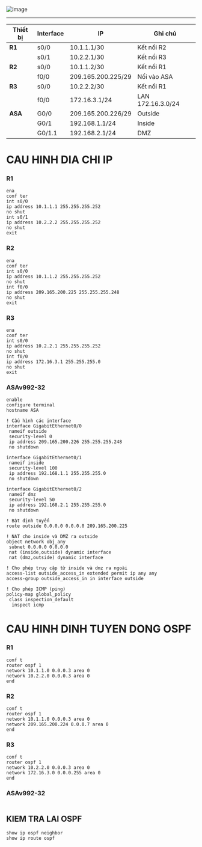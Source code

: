 ![image](https://github.com/user-attachments/assets/ef7eedac-8aff-476f-9a52-a5f723de2ec3)

---
| Thiết bị | Interface | IP                 | Ghi chú           |
| -------- | --------- | ------------------ | ----------------- |
| **R1**   | s0/0      | 10.1.1.1/30        | Kết nối R2        |
|          | s0/1      | 10.2.2.1/30        | Kết nối R3        |
| **R2**   | s0/0      | 10.1.1.2/30        | Kết nối R1        |
|          | f0/0      | 209.165.200.225/29 | Nối vào ASA       |
| **R3**   | s0/0      | 10.2.2.2/30        | Kết nối R1        |
|          | f0/0      | 172.16.3.1/24      | LAN 172.16.3.0/24 |
| **ASA**  | G0/0      | 209.165.200.226/29 | Outside           |
|          | G0/1      | 192.168.1.1/24     | Inside            |
|          | G0/1.1    | 192.168.2.1/24     | DMZ               |

# CAU HINH DIA CHI IP
### R1
```
ena
conf ter
int s0/0
ip address 10.1.1.1 255.255.255.252
no shut
int s0/1
ip address 10.2.2.2 255.255.255.252
no shut
exit
```
### R2
```
ena
conf ter
int s0/0
ip address 10.1.1.2 255.255.255.252
no shut
int f0/0
ip address 209.165.200.225 255.255.255.248
no shut
exit
```
### R3
```
ena
conf ter
int s0/0
ip address 10.2.2.1 255.255.255.252
no shut
int f0/0
ip address 172.16.3.1 255.255.255.0
no shut
exit
```
### ASAv992-32
```
enable
configure terminal
hostname ASA

! Cấu hình các interface
interface GigabitEthernet0/0
 nameif outside
 security-level 0
 ip address 209.165.200.226 255.255.255.248
 no shutdown

interface GigabitEthernet0/1
 nameif inside
 security-level 100
 ip address 192.168.1.1 255.255.255.0
 no shutdown

interface GigabitEthernet0/2
 nameif dmz
 security-level 50
 ip address 192.168.2.1 255.255.255.0
 no shutdown

! Bật định tuyến
route outside 0.0.0.0 0.0.0.0 209.165.200.225

! NAT cho inside và DMZ ra outside
object network obj_any
 subnet 0.0.0.0 0.0.0.0
 nat (inside,outside) dynamic interface
 nat (dmz,outside) dynamic interface

! Cho phép truy cập từ inside và dmz ra ngoài
access-list outside_access_in extended permit ip any any
access-group outside_access_in in interface outside

! Cho phép ICMP (ping)
policy-map global_policy
 class inspection_default
  inspect icmp

```
# CAU HINH DINH TUYEN DONG OSPF
### R1
```
conf t
router ospf 1
network 10.1.1.0 0.0.0.3 area 0
network 10.2.2.0 0.0.0.3 area 0
end
```
### R2
```
conf t
router ospf 1
network 10.1.1.0 0.0.0.3 area 0
network 209.165.200.224 0.0.0.7 area 0
end
```
### R3
```
conf t
router ospf 1
network 10.2.2.0 0.0.0.3 area 0
network 172.16.3.0 0.0.0.255 area 0
end
```
### ASAv992-32
```

```
## KIEM TRA LAI OSPF
```
show ip ospf neighbor
show ip route ospf
```

